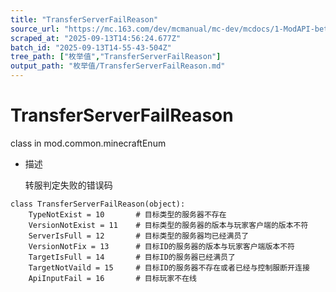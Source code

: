 ```yaml
---
title: "TransferServerFailReason"
source_url: "https://mc.163.com/dev/mcmanual/mc-dev/mcdocs/1-ModAPI-beta/%E6%9E%9A%E4%B8%BE%E5%80%BC/TransferServerFailReason.html"
scraped_at: "2025-09-13T14:56:24.677Z"
batch_id: "2025-09-13T14-55-43-504Z"
tree_path: ["枚举值","TransferServerFailReason"]
output_path: "枚举值/TransferServerFailReason.md"
---
```


#  TransferServerFailReason

class in mod.common.minecraftEnum

*   描述
    
    转服判定失败的错误码
    

```
class TransferServerFailReason(object):
	TypeNotExist = 10		# 目标类型的服务器不存在
	VersionNotExist = 11	# 目标类型的服务器的版本与玩家客户端的版本不符
	ServerIsFull = 12		# 目标类型的服务器均已经满员了
	VersionNotFix = 13		# 目标ID的服务器的版本与玩家客户端版本不符
	TargetIsFull = 14		# 目标ID的服务器已经满员了
	TargetNotVaild = 15		# 目标ID的服务器不存在或者已经与控制服断开连接
	ApiInputFail = 16		# 目标玩家不在线


```